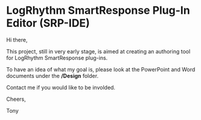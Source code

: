 # LogRhythm SmartResponse Plug-In Editor (SRP-IDE)

Hi there,

This project, still in very early stage, is aimed at creating an authoring tool for LogRhythm SmartResponse plug-ins.

To have an idea of what my goal is, please look at the PowerPoint and Word documents under the **/Design** folder.

Contact me if you would like to be involded.

Cheers,

 Tony
 